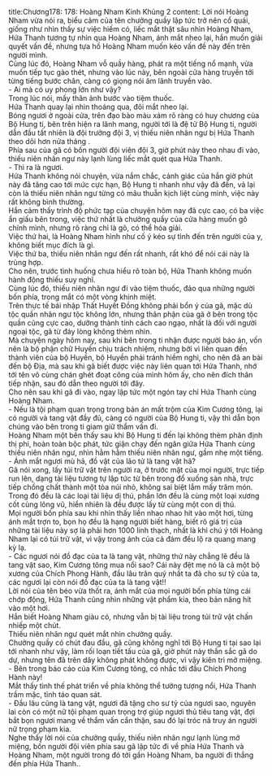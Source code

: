 title:Chương178: 178: Hoàng Nham Kinh Khủng 2
content:
Lời nói Hoàng Nham vừa nói ra, biểu cảm của tên chưởng quầy lập tức trở nên cổ quái, giống như nhìn thấy sự việc hiếm có, liếc mắt thật sâu nhìn Hoàng Nham, Hứa Thanh tương tự nhìn qua Hoàng Nham, ánh mắt nheo lại, hắn muốn giải quyết vấn đề, nhưng tựa hồ Hoàng Nham muốn kéo vấn đề này đến trên người mình.<br>Cùng lúc đó, Hoàng Nham vỗ quầy hàng, phát ra một tiếng nổ mạnh, vừa muốn tiếp tục gào thét, nhưng vào lúc này, bên ngoài cửa hàng truyền tới từng tiếng bước chân, càng có giọng nói âm lãnh truyền vào.<br>- Ai mà có uy phong lớn như vậy?<br>Trong lúc nói, mấy thân ảnh bước vào tiệm thuốc.<br>Hứa Thanh quay lại nhìn thoáng qua, đôi mắt nheo lại.<br>Bóng ngươi ở ngoài cửa, trên đạo bào màu xám rõ ràng có huy chương của Bộ Hung ti, bên trên hiện ra lãnh mang, người tới là đệ tử Bộ Hung ti, người dẫn đầu tất nhiên là đội trưởng đội 3, vị thiếu niên nhân ngư bị Hứa Thanh theo dõi hơn nửa tháng .<br>Phía sau của gã có bốn người đội viên đội 3, giờ phút này theo nhau đi vào, thiếu niên nhân ngư này lạnh lùng liếc mắt quét qua Hứa Thanh.<br>- Thì ra là ngươi.<br>Hứa Thanh không nói chuyện, vừa nắm chắc, cảnh giác của hắn giờ phút này đã tăng cao tới mức cực hạn, Bộ Hung ti nhanh như vậy đã đến, vả lại còn là thiếu niên nhân ngư từng có mâu thuẫn kịch liệt cùng mình, việc này rất không bình thường.<br>Hắn cảm thấy trình độ phức tạp của chuyện hôm nay đã cực cao, có ba việc ẩn giấu bên trong, việc thứ nhất là chưởng quầy của cửa hàng muốn gõ chính mình, nhưng rõ ràng chỉ là gõ, có thể hóa giải.<br>Việc thứ hai, là Hoàng Nham hình như cố ý kéo sự tình đến trên người của y, không biết mục đích là gì.<br>Việc thứ ba, thiếu niên nhân ngư đến rất nhanh, rất khó để nói cái này là trùng hợp.<br>Cho nên, trước tình huống chưa hiểu rõ toàn bộ, Hứa Thanh không muốn hành động thiếu suy nghĩ.<br>Cùng lúc đó, thiếu niên nhân ngư đi vào tiệm thuốc, đảo qua những người bốn phía, trong mắt có một vòng khinh miệt.<br>Trên thực tế bái nhập Thất Huyết Đồng không phải bổn ý của gã, mặc dù tộc quần nhân ngư tộc không lớn, nhưng thân phận của gã ở bên trong tộc quần cũng cực cao, dưỡng thành tính cách cao ngạo, nhất là đối với người ngoại tộc, gã từ đáy lòng không thèm nhìn.<br>Mà chuyện ngày hôm nay, sau khi bên trong ti nhận được người báo án, vốn nên là bộ phận chữ Huyền chịu trách nhiệm, nhưng bởi vì liên quan đến thành viên của bộ Huyền, bộ Huyền phải tránh hiềm nghi, cho nên đã an bài đến bộ Địa, mà sau khi gã biết được việc này liên quan tới Hứa Thanh, nhớ tới tên vô cùng chán ghét đoạt công của mình hôm ấy, cho nên đích thân tiếp nhận, sau đó dẫn theo người tới đây.<br>Cho nên sau khi gã đi vào, ngay lập tức một ngón tay chỉ Hứa Thanh cùng Hoàng Nham.<br>- Nếu là tội phạm quan trọng trong bản án mất trộm của Kim Cương tông, lại có người và tang vật đầy đủ, càng có người của Bộ Hung ti, vậy thì dẫn bọn chúng vào bên trong ti giam giữ thẩm vấn đi.<br>Hoàng Nham một bên thấy sau khi Bộ Hung ti đến lại không thèm phân định thị phi, hoàn toàn bộc phát, tức giận chạy đến ngăn giữa Hứa Thanh cùng thiếu niên nhân ngư, nhìn hằm hằm thiếu niên nhân ngư, gầm nhẹ một tiếng.<br>- Ánh mắt ngươi mù hả, đồ vật của lão tử là tang vật hả?<br>Gã nói xong, lấy túi trữ vật trên người ra, ở trước mặt của mọi người, trực tiếp run lên, dạng tài liệu tương tự lập tức từ bên trong đổ xuống sàn nhà, trực tiếp chồng chất thành một tòa núi nhỏ, không sai biệt lắm mấy trăm món.<br>Trong đó đều là các loại tài liệu dị thú, phần lớn đều là cùng một loại xương cốt cùng lông vũ, hiển nhiên là đều được lấy từ cùng một con dị thú.<br>Mọi người bốn phía sau khi nhìn thấy liền nhao nhao hít vào một hơi, từng ánh mắt trợn to, bọn họ đều là hạng người biết hàng, biết rõ giá trị của những tài liệu này sợ là phải hơn 1000 linh thạch, nhất là khi chú ý tới Hoàng Nham lại có túi trữ vật, vì vậy trong ánh của cả đám đều lộ ra quang mang kỳ lạ.<br>- Các ngươi nói đồ đạc của ta là tang vật, những thứ này chẳng lẽ đều là tang vật sao, Kim Cương tông mua nổi sao? Cái này đệt mẹ nó là cả một bộ xương của Chích Phong Hành, đầu lâu trân quý nhất ta đã cho sư tỷ của ta, các ngươi lại còn nói đồ đạc của ta là tang vật!!<br>Lời nói của tên béo vừa thốt ra, ánh mắt của mọi người bốn phía từng cái chớp động, Hứa Thanh cũng nhìn những vật phẩm kia, theo bản năng hít vào một hơi.<br>Hắn biết Hoàng Nham giàu có, nhưng vẫn bị tài liệu trong túi trữ vật chấn nhiếp một chút.<br>Thiếu niên nhân ngư quét mắt nhìn chưởng quầy.<br>Chưởng quầy có chút đau đầu, gã cũng không nghĩ tới Bộ Hung ti tại sao lại tới nhanh như vậy, làm rối loạn tiết tấu của gã, giờ phút này thần sắc gã do dự, nhưng tên đã trên dây không phát không được, vì vậy kiên trì mở miệng.<br>- Bên trong báo cáo của Kim Cương tông, có nhắc tới đầu Chích Phong Hành này!<br>Mắt thấy tình thế phát triển về phía không thể tưởng tượng nổi, Hứa Thanh trầm mặc, tỉnh táo quan sát.<br>- Đầu lâu cũng là tang vật, ngươi đã tặng cho sư tỷ của ngươi sao, nguyên lai còn có một nữ tội phạm quan trọng trợ giúp ngươi thủ tiêu tang vật, đợi bắt bọn ngươi mang về thẩm vấn cẩn thận, sau đó lại tróc nã truy án người nữ trọng phạm kia.<br>Nghe thấy lời nói của chưởng quầy, thiếu niên nhân ngư lạnh lùng mở miệng, bốn người đội viên phía sau gã lập tức đi về phía Hứa Thanh và Hoàng Nham, một người trong đó tới gần Hoàng Nham, ba người đi thẳng đến phía Hứa Thanh..<br>